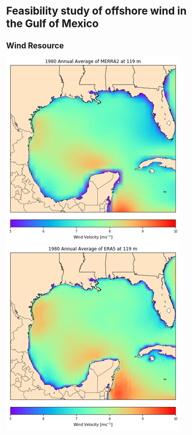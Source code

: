 # Feasibility study of offshore wind in the Gulf of Mexico

## Wind Resource
![Alt Text](https://github.com/dcanulr/offshore_mexico/blob/master/images/merra_anual_mean_119m.gif) ![Alt Text](https://github.com/dcanulr/offshore_mexico/blob/master/images/era_anual_mean_119m.gif)
